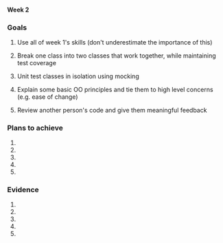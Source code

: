 #### Week 2

### Goals

1. Use all of week 1's skills (don't underestimate the importance of this)

2. Break one class into two classes that work together, while maintaining test coverage

3. Unit test classes in isolation using mocking

4. Explain some basic OO principles and tie them to high level concerns (e.g. ease of change)

5. Review another person's code and give them meaningful feedback

### Plans to achieve

1.

2.

3.

4.

5.

### Evidence

1.

2.

3.

4.

5. 

